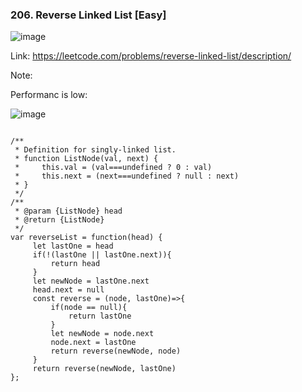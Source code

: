 ### 206. Reverse Linked List [Easy]

![image](https://user-images.githubusercontent.com/11494733/210494978-ebc0489f-4132-478d-bf07-39222ea3bbcb.png)

Link: https://leetcode.com/problems/reverse-linked-list/description/

Note:

Performanc is low: 

![image](https://user-images.githubusercontent.com/11494733/210495121-1412e3de-cf0b-45e5-a0a4-05f05f4b7b51.png)

```

/**
 * Definition for singly-linked list.
 * function ListNode(val, next) {
 *     this.val = (val===undefined ? 0 : val)
 *     this.next = (next===undefined ? null : next)
 * }
 */
/**
 * @param {ListNode} head
 * @return {ListNode}
 */
var reverseList = function(head) {
     let lastOne = head
     if(!(lastOne || lastOne.next)){
         return head
     }
     let newNode = lastOne.next
     head.next = null
     const reverse = (node, lastOne)=>{
         if(node == null){
             return lastOne
         }
         let newNode = node.next
         node.next = lastOne
         return reverse(newNode, node)
     }
     return reverse(newNode, lastOne)
};

```

